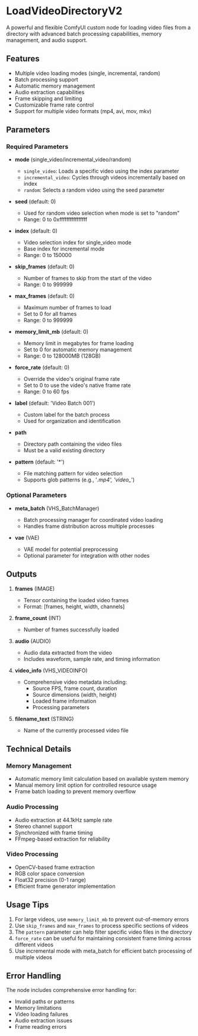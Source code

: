 # LoadVideoDirectoryV2

A powerful and flexible ComfyUI custom node for loading video files from a directory with advanced batch processing capabilities, memory management, and audio support.

## Features

- Multiple video loading modes (single, incremental, random)
- Batch processing support
- Automatic memory management
- Audio extraction capabilities
- Frame skipping and limiting
- Customizable frame rate control
- Support for multiple video formats (mp4, avi, mov, mkv)

## Parameters

### Required Parameters

- **mode** (single_video/incremental_video/random)
  - `single_video`: Loads a specific video using the index parameter
  - `incremental_video`: Cycles through videos incrementally based on index
  - `random`: Selects a random video using the seed parameter

- **seed** (default: 0)
  - Used for random video selection when mode is set to "random"
  - Range: 0 to 0xffffffffffffffff

- **index** (default: 0)
  - Video selection index for single_video mode
  - Base index for incremental mode
  - Range: 0 to 150000

- **skip_frames** (default: 0)
  - Number of frames to skip from the start of the video
  - Range: 0 to 999999

- **max_frames** (default: 0)
  - Maximum number of frames to load
  - Set to 0 for all frames
  - Range: 0 to 999999

- **memory_limit_mb** (default: 0)
  - Memory limit in megabytes for frame loading
  - Set to 0 for automatic memory management
  - Range: 0 to 128000MB (128GB)

- **force_rate** (default: 0)
  - Override the video's original frame rate
  - Set to 0 to use the video's native frame rate
  - Range: 0 to 60 fps

- **label** (default: 'Video Batch 001')
  - Custom label for the batch process
  - Used for organization and identification

- **path**
  - Directory path containing the video files
  - Must be a valid existing directory

- **pattern** (default: '*')
  - File matching pattern for video selection
  - Supports glob patterns (e.g., '*.mp4', 'video_*')

### Optional Parameters

- **meta_batch** (VHS_BatchManager)
  - Batch processing manager for coordinated video loading
  - Handles frame distribution across multiple processes

- **vae** (VAE)
  - VAE model for potential preprocessing
  - Optional parameter for integration with other nodes

## Outputs

1. **frames** (IMAGE)
   - Tensor containing the loaded video frames
   - Format: [frames, height, width, channels]

2. **frame_count** (INT)
   - Number of frames successfully loaded

3. **audio** (AUDIO)
   - Audio data extracted from the video
   - Includes waveform, sample rate, and timing information

4. **video_info** (VHS_VIDEOINFO)
   - Comprehensive video metadata including:
     - Source FPS, frame count, duration
     - Source dimensions (width, height)
     - Loaded frame information
     - Processing parameters

5. **filename_text** (STRING)
   - Name of the currently processed video file

## Technical Details

### Memory Management
- Automatic memory limit calculation based on available system memory
- Manual memory limit option for controlled resource usage
- Frame batch loading to prevent memory overflow

### Audio Processing
- Audio extraction at 44.1kHz sample rate
- Stereo channel support
- Synchronized with frame timing
- FFmpeg-based extraction for reliability

### Video Processing
- OpenCV-based frame extraction
- RGB color space conversion
- Float32 precision (0-1 range)
- Efficient frame generator implementation

## Usage Tips

1. For large videos, use `memory_limit_mb` to prevent out-of-memory errors
2. Use `skip_frames` and `max_frames` to process specific sections of videos
3. The `pattern` parameter can help filter specific video files in the directory
4. `force_rate` can be useful for maintaining consistent frame timing across different videos
5. Use incremental mode with meta_batch for efficient batch processing of multiple videos

## Error Handling

The node includes comprehensive error handling for:
- Invalid paths or patterns
- Memory limitations
- Video loading failures
- Audio extraction issues
- Frame reading errors
